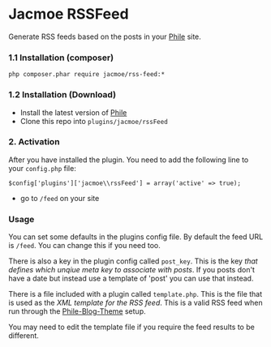 Jacmoe RSSFeed
============

Generate RSS feeds based on the posts in your [Phile](https://github.com/PhileCMS/Phile) site.


### 1.1 Installation (composer)
```
php composer.phar require jacmoe/rss-feed:*
```

### 1.2 Installation (Download)

* Install the latest version of [Phile](https://github.com/PhileCMS/Phile)
* Clone this repo into `plugins/jacmoe/rssFeed`

### 2. Activation

After you have installed the plugin. You need to add the following line to your `config.php` file:

```
$config['plugins']['jacmoe\\rssFeed'] = array('active' => true);
```

* go to `/feed` on your site

### Usage

You can set some defaults in the plugins config file. By default the feed URL is `/feed`. You can change this if you need too.

There is also a key in the plugin config called `post_key`. This is the key *that defines which unqiue meta key to associate with posts*. If you posts don't have a date but instead use a template of 'post' you can use that instead.

There is a file included with a plugin called `template.php`. This is the file that is used as the *XML template for the RSS feed*. This is a valid RSS feed when run through the [Phile-Blog-Theme](https://github.com/PhileCMS/Phile-Blog-Theme) setup.

You may need to edit the template file if you require the feed results to be different.
